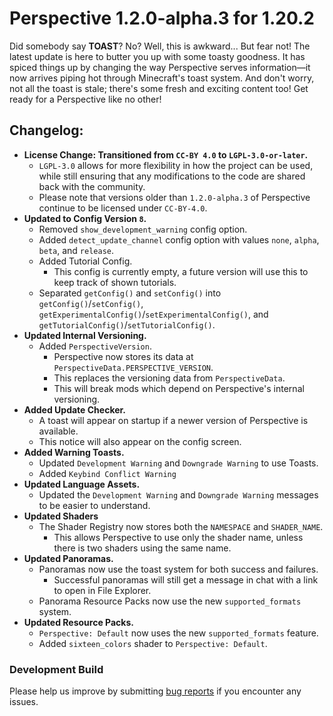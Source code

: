 # Perspective 1.2.0-alpha.3 for 1.20.2
Did somebody say **TOAST**? No? Well, this is awkward... But fear not! The latest update is here to butter you up with some toasty goodness. It has spiced things up by changing the way Perspective serves information—it now arrives piping hot through Minecraft's toast system. And don't worry, not all the toast is stale; there's some fresh and exciting content too! Get ready for a Perspective like no other!    

## Changelog:  
- **License Change: Transitioned from `CC-BY 4.0` to `LGPL-3.0-or-later`.**  
  - `LGPL-3.0` allows for more flexibility in how the project can be used, while still ensuring that any modifications to the code are shared back with the community.  
  - Please note that versions older than `1.2.0-alpha.3` of Perspective continue to be licensed under `CC-BY-4.0`.
- **Updated to Config Version `8`.**
  - Removed `show_development_warning` config option.  
  - Added `detect_update_channel` config option with values `none`, `alpha`, `beta`, and `release`.
  - Added Tutorial Config.
    - This config is currently empty, a future version will use this to keep track of shown tutorials.  
  - Separated `getConfig()` and `setConfig()` into `getConfig()`/`setConfig()`, `getExperimentalConfig()`/`setExperimentalConfig()`, and `getTutorialConfig()`/`setTutorialConfig()`.
- **Updated Internal Versioning.**  
  - Added `PerspectiveVersion`.  
    - Perspective now stores its data at `PerspectiveData.PERSPECTIVE_VERSION`.  
    - This replaces the versioning data from `PerspectiveData`.  
    - This will break mods which depend on Perspective's internal versioning.  
- **Added Update Checker.**
  - A toast will appear on startup if a newer version of Perspective is available.  
  - This notice will also appear on the config screen.
- **Added Warning Toasts.**  
  - Updated `Development Warning` and `Downgrade Warning` to use Toasts.  
  - Added `Keybind Conflict Warning`  
- **Updated Language Assets.**  
  - Updated the `Development Warning` and `Downgrade Warning` messages to be easier to understand.
- **Updated Shaders**
  - The Shader Registry now stores both the `NAMESPACE` and `SHADER_NAME`.
    - This allows Perspective to use only the shader name, unless there is two shaders using the same name.
- **Updated Panoramas.**
  - Panoramas now use the toast system for both success and failures.
    - Successful panoramas will still get a message in chat with a link to open in File Explorer.
  - Panorama Resource Packs now use the new `supported_formats` system.
- **Updated Resource Packs.**  
  - `Perspective: Default` now uses the new `supported_formats` feature.  
  - Added `sixteen_colors` shader to `Perspective: Default`.  

### Development Build  
Please help us improve by submitting [bug reports](https://github.com/MCLegoMan/Perspective/issues) if you encounter any issues.  